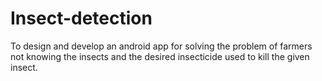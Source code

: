# Insect-detection
To design and develop an android app for solving the problem of farmers not knowing the insects and the desired insecticide used to kill the given insect.
